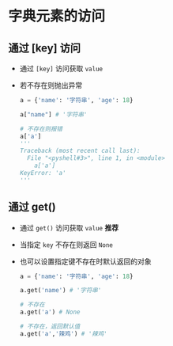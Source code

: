 # 字典元素的访问

## 通过 [key] 访问

+ 通过 `[key]` 访问获取 `value`
+ 若不存在则抛出异常

  ```py
  a = {'name': '字符串', 'age': 18}

  a["name"] # '字符串'

  # 不存在则报错
  a['a']
  '''
  Traceback (most recent call last):
    File "<pyshell#3>", line 1, in <module>
      a['a']
  KeyError: 'a'
  '''
  ```

## 通过 get()

+ 通过 `get()` 访问获取 `value` **推荐**
+ 当指定 `key` 不存在则返回 `None`
+ 也可以设置指定键不存在时默认返回的对象

  ```py
  a = {'name': '字符串', 'age': 18}

  a.get('name') # '字符串'

  # 不存在
  a.get('a') # None

  # 不存在，返回默认值
  a.get('a','辣鸡') # '辣鸡'
  ```
